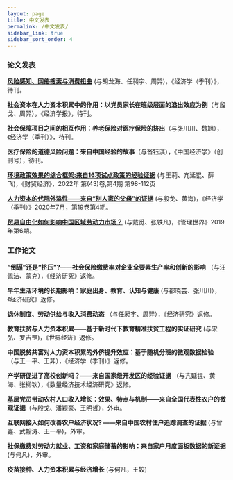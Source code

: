 ```yaml
---
layout: page
title: 中文发表
permalink: /中文发表/
sidebar_link: true
sidebar_sort_order: 4
---
```


### 论文发表
[**风险感知、网络搜索与消费扭曲**](http://scholar.pku.edu.cn/yizhou/publications/feng-xian-gan-zhi-wang-luo-sou-suo-yu-xiao-fei-niu-qu) (与胡龙海、任昶宇、周羿)，《经济学（季刊）》，待刊。

**社会资本在人力资本积累中的作用：以党员家长在班级层面的溢出效应为例**（与殷戈、周羿），《经济学报》，待刊。

**社会保障项目之间的相互作用：养老保险对医疗保险的挤出**（与张川川、魏旭），《经济学（季刊）》，待刊。

**医疗保险的道德风险问题：来自中国经验的故事**（与沓钰淇），《中国经济学》（创刊号），待刊。


[**环境政策效果的综合框架:来自16项试点政策的经验证据**](http://cmjj.ajcass.org/Magazine/Show?ID=824) (与王莉、亢延锟、薛飞)，《财贸经济》，2022年 第(43)卷,第4期 第98-112页


[**人力资本的代际外溢性——来自“别人家的父母”的证据**](http://www.oaj.pku.edu.cn/jjx/CN/10.13821/j.cnki.ceq.2020.03.16#1) (与殷戈、黄海)，《经济学（季刊）》2020年7月，第19卷第4期。


[**贸易自由化如何影响中国区域劳动力市场？**](http://www.mwm.net.cn/fileCache/pdf/M/%e8%b4%b8%e6%98%93%e8%87%aa%e7%94%b1%e5%8c%96%e5%a6%82%e4%bd%95%e5%bd%b1%e5%93%8d%e4%b8%ad%e5%9b%bd%e5%8c%ba%e5%9f%9f%e5%8a%b3%e5%8a%a8%e5%8a%9b%e5%b8%82%e5%9c%ba_%e6%88%b4%e8%a7%85.pdf) (与戴觅、张轶凡)，《管理世界》2019年第6期。


### 工作论文
**“倒逼”还是“挤压”?——社会保险缴费率对企业全要素生产率和创新的影响** （与汪佩洁、蒙克），《经济研究》返修。


**早年生活环境的长期影响：家庭出身、教育、认知与健康** (与都晓芸、张川川），《经济研究》返修。


**退休制度、劳动供给与收入消费动态** （与任昶宇、周羿），《经济研究》返修。


**教育扶贫与人力资本积累——基于新时代下教育精准扶贫工程的实证研究** (与宋弘、罗吉罡)，《世界经济》返修。


**中国脱贫共富对人力资本积累的外侪提升效应：基于随机分班的微观数据检验** （与王一平、王非），《经济学（季刊）》返修。


**产学研促进了高校创新吗？——来自国家级开发区的经验证据** （与亢延锟、黄海、张柳钦），《数量经济技术经济研究》返修。


**基层党员带动农村人口收入增长：效果、特点与机制——来自全国代表性农户的微观证据**（与殷戈、潘颖豪、王明哲），外审。


**互联网接入如何改善农户经济状况? ——来自中国农村住户追踪调查的证据** (与曾鑫、武翰涛、王一平)，外审。


**社保缴费对劳动力就业、工资和家庭储蓄的影响：来自家户月度面板数据的新证据** (与何凡)，外审。


**疫苗接种、人力资本积累与经济增长** (与何凡，王姣)


